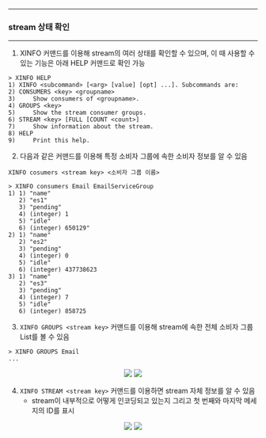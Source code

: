 -----
### stream 상태 확인
-----
1. XINFO 커맨드를 이용해 stream의 여러 상태를 확인할 수 있으며, 이 때 사용할 수 있는 기능은 아래 HELP 커맨드로 확인 가능
```redis
> XINFO HELP
1) XINFO <subcommand> [<arg> [value] [opt] ...]. Subcommands are:
2) CONSUMERS <key> <groupname>
3)     Show consumers of <groupname>.
4) GROUPS <key>
5)     Show the stream consumer groups.
6) STREAM <key> [FULL [COUNT <count>]
7)     Show information about the stream.
8) HELP
9)     Print this help.
```

2. 다음과 같은 커맨드를 이용해 특정 소비자 그룹에 속한 소비자 정보를 알 수 있음
```redis
XINFO cosumers <stream key> <소비자 그룹 이름>
```
```redis
> XINFO consumers Email EmailServiceGroup
1) 1) "name"
   2) "es1"
   3) "pending"
   4) (integer) 1
   5) "idle"
   6) (integer) 650129"
2) 1) "name"
   2) "es2"
   3) "pending"
   4) (integer) 0
   5) "idle"
   6) (integer) 437738623
3) 1) "name" 
   2) "es3"
   3) "pending"
   4) (integer) 7
   5) "idle"
   6) (integer) 858725
```

3. ```XINFO GROUPS <stream key>``` 커맨드를 이용해 stream에 속한 전체 소비자 그룹 List를 볼 수 있음
```redis
> XINFO GROUPS Email
...
```
<div align="center">
<img src="https://github.com/user-attachments/assets/c0f1ba5d-9d72-4d4c-9d2f-507296ce4914">
<img src="https://github.com/user-attachments/assets/ed0b0a43-a7e7-468e-8322-1681d7853486">
</div>

4. ```XINFO STREAM <stream key>``` 커맨드를 이용하면 stream 자체 정보를 알 수 있음
   - stream이 내부적으로 어떻게 인코딩되고 있는지 그리고 첫 번째와 마지막 메세지의 ID를 표시
<div align="center">
<img src="https://github.com/user-attachments/assets/65a91278-a6b0-4a34-a02f-afa57e2a8a95">
<img src="https://github.com/user-attachments/assets/38f6d241-c1b5-41c6-8841-ead4babddd95">
</div>

